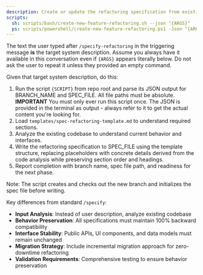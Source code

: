 ```yaml
---
description: Create or update the refactoring specification from existing code analysis.
scripts:
  sh: scripts/bash/create-new-feature-refactoring.sh --json "{ARGS}"
  ps: scripts/powershell/create-new-feature-refactoring.ps1 -Json "{ARGS}"
---
```


The text the user typed after `/specify-refactoring` in the triggering message **is** the target system description. Assume you always have it available in this conversation even if `{ARGS}` appears literally below. Do not ask the user to repeat it unless they provided an empty command.

Given that target system description, do this:

1. Run the script `{SCRIPT}` from repo root and parse its JSON output for BRANCH_NAME and SPEC_FILE. All file paths must be absolute.
   **IMPORTANT** You must only ever run this script once. The JSON is provided in the terminal as output - always refer to it to get the actual content you're looking for.
2. Load `templates/spec-refactoring-template.md` to understand required sections.
3. Analyze the existing codebase to understand current behavior and interfaces.
4. Write the refactoring specification to SPEC_FILE using the template structure, replacing placeholders with concrete details derived from the code analysis while preserving section order and headings.
5. Report completion with branch name, spec file path, and readiness for the next phase.

Note: The script creates and checks out the new branch and initializes the spec file before writing.

Key differences from standard `/specify`:
- **Input Analysis**: Instead of user description, analyze existing codebase
- **Behavior Preservation**: All specifications must maintain 100% backward compatibility
- **Interface Stability**: Public APIs, UI components, and data models must remain unchanged
- **Migration Strategy**: Include incremental migration approach for zero-downtime refactoring
- **Validation Requirements**: Comprehensive testing to ensure behavior preservation